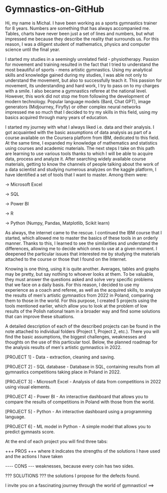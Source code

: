 # Gymnastics-on-GitHub

Hi, my name is Michal. I have been working as a sports gymnastics trainer for 8 years. Numbers are something that has always accompanied me. Tables, charts have never been just a set of lines and numbers, but what impressed me because they describe the reality that surrounds us. For this reason, I was a diligent student of mathematics, physics and computer science until the final year.

I started my studies in a seemingly unrelated field - physiotherapy. Passion for movement and training resulted in the fact that I tried to understand the most beautiful of sports - mens artistic gymnastics. Using my analytical skills and knowledge gained during my studies, I was able not only to understand the movement, but also to successfully teach it. This passion for movement, its understanding and hard work, I try to pass on to my charges with a smile. I also became a gymnastics referee at the national level. However, this work did not stop me from following the development of modern technology.
Popular language models (Bard, Chat GPT), image generators (Midjourney, Firyfly) or other complex neural networks impressed me so much that I decided to try my skills in this field, using my basics acquired through many years of education.

I started my journey with what I always liked i.e. data and their analysis. I got acquainted with the basic assumptions of data analysis as part of a course available on the Coursera platform from IBM, dedicated to this field. At the same time, I expanded my knowledge of mathematics and statistics using courses and academic materials. The next steps I take on this path are learning to use various tools thanks to which I will be able to acquire data, process and analyze it. After searching widely available course materials, getting to know the channels of people talking about the work of a data scientist and studying numerous analyzes on the kaggle platform, I have identified a set of tools that I want to master. Among them were:

-> Microsoft Excel

-> SQL

-> Power BI

-> R

-> Python (Numpy, Pandas, Matplotlib, Scikit learn)

As always, the internet came to the rescue. I continued the IBM course that I started, which allowed me to master the basics of these tools in an orderly manner. Thanks to this, I learned to see the similarities and understand the differences, allowing me to decide which ones to use at a given moment. I deepened the particular issues that interested me by studying the materials attached to the course or those that I found on the Internet.

Knowing is one thing, using it is quite another. Averages, tables and graphs may be pretty, but say nothing to whoever looks at them. To be valuable, they must answer the questions asked and solve very specific problems that we face on a daily basis. For this reason, I decided to use my experience as a coach and referee, as well as the acquired skills, to analyze the results of men's artistic gymnastics from 2022 in Poland, comparing them to those in the world. For this purpose, I created 5 projects using the tools mentioned earlier, which allow you to look at the problem of low results of the Polish national team in a broader way and find some solutions that can improve these situations.

A detailed description of each of the described projects can be found in the note attached to individual folders (Project 1, Project 2, etc.). There you will find the basic assumptions, the biggest challenges, weaknesses and thoughts on the use of this particular tool. Below, the planned roadmap for the analysis results of men's artistic gymnastics in 2022.

[PROJECT 1] - Data - extraction, cleaning and saving.

[PROJECT 2] - SQL database - Database in SQL, containing results from all gymnastics competitions taking place in Poland in 2022.

[PROJECT 3] - Microsoft Excel - Analysis of data from competitions in 2022 using visual elements.

[PROJECT 4] - Power BI - An interactive dashboard that allows you to compare the results of competitions in Poland with those from the world.

[PROJECT 5] - Python - An interactive dashboard using a programming language.

[PROJECT 6] - ML model in Python - A simple model that allows you to predict gymnasts score.

At the end of each project you will find three tabs:

+++ PROS +++ where it indicates the strengths of the solutions I have used and the actions I have taken

---- CONS --- weaknesses, because every coin has two sides.

??? SOLUTIONS ??? the solutions I propose for the defects found.

I invite you on a fascinating journey through the world of gymnastics! ==>
